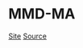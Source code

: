 # MMD-MA
[Site](https://jieliu6.github.io/publication/conference-paper/jointly-embedding-multiple-single-cell/)
[Source](https://bitbucket.org/noblelab/2019_mmd_wabi/src/master/)
